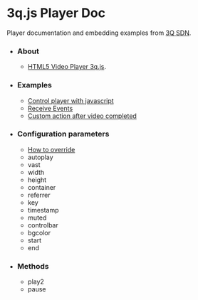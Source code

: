 # 3q.js Player Doc

Player documentation and embedding examples from [3Q SDN](https://www.3qsdn.com).

* ### About
    * [HTML5 Video Player 3q.js](https://www.3qsdn.com/en/adaptive_html5_video_player).

* ### Examples
    * [Control player with javascript](examples/javascript-control-player.md)
    * [Receive Events](examples/receive-events.md)
    * [Custom action after video completed](examples/action-after-video-completed.md)

* ### Configuration parameters
    * [How to override](examples/player-configuration.md)
    * autoplay
    * vast
    * width
    * height
    * container
    * referrer
    * key
    * timestamp
    * muted
    * controlbar
    * bgcolor
    * start
    * end

* ### Methods
    * play2
    * pause
